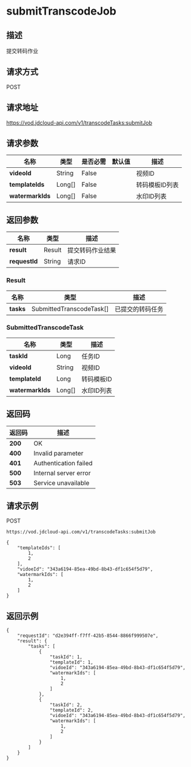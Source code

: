 # submitTranscodeJob


## 描述
提交转码作业

## 请求方式
POST

## 请求地址
https://vod.jdcloud-api.com/v1/transcodeTasks:submitJob


## 请求参数
|名称|类型|是否必需|默认值|描述|
|---|---|---|---|---|
|**videoId**|String|False| |视频ID|
|**templateIds**|Long[]|False| |转码模板ID列表|
|**watermarkIds**|Long[]|False| |水印ID列表|


## 返回参数
|名称|类型|描述|
|---|---|---|
|**result**|Result|提交转码作业结果|
|**requestId**|String|请求ID|

### Result
|名称|类型|描述|
|---|---|---|
|**tasks**|SubmittedTranscodeTask[]|已提交的转码任务|
### SubmittedTranscodeTask
|名称|类型|描述|
|---|---|---|
|**taskId**|Long|任务ID|
|**videoId**|String|视频ID|
|**templateId**|Long|转码模板ID|
|**watermarkIds**|Long[]|水印ID列表|

## 返回码
|返回码|描述|
|---|---|
|**200**|OK|
|**400**|Invalid parameter|
|**401**|Authentication failed|
|**500**|Internal server error|
|**503**|Service unavailable|

## 请求示例
POST
```
https://vod.jdcloud-api.com/v1/transcodeTasks:submitJob

```
```
{
    "templateIds": [
        1, 
        2
    ], 
    "vidoeId": "343a6194-85ea-49bd-8b43-df1c654f5d79", 
    "watermarkIds": [
        1, 
        2
    ]
}
```

## 返回示例
```
{
    "requestId": "d2e394ff-f7ff-42b5-8544-8866f999507e", 
    "result": {
        "tasks": [
            {
                "taskId": 1, 
                "templateId": 1, 
                "vidoeId": "343a6194-85ea-49bd-8b43-df1c654f5d79", 
                "watermarkIds": [
                    1, 
                    2
                ]
            }, 
            {
                "taskId": 2, 
                "templateId": 2, 
                "vidoeId": "343a6194-85ea-49bd-8b43-df1c654f5d79", 
                "watermarkIds": [
                    1, 
                    2
                ]
            }
        ]
    }
}
```
